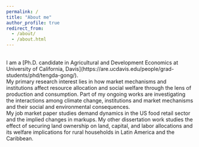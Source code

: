 ```yaml
---
permalink: /
title: "About me"
author_profile: true
redirect_from: 
  - /about/
  - /about.html
---
```


<br>
I am a [Ph.D. candidate in Agricultural and Development Economics at University of California, Davis](https://are.ucdavis.edu/people/grad-students/phd/tengda-gong/).
<br>
My primary research interest lies in how market mechanisms and institutions affect resource allocation and social welfare through the lens of production and consumption. Part of my ongoing works are investigating the interactions among climate change, institutions and market mechanisms and their social and environmental consequences.
<br>
My job market paper studies demand dynamics in the US food retail sector and the implied changes in markups. My other dissertation work studies the effect of securing land ownership on land, capital, and labor allocations and its welfare implications for rural households in Latin America and the Caribbean.
<br>
